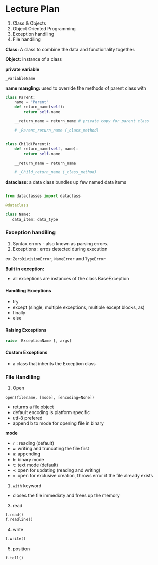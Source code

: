 
# Lecture Plan


1. Class & Objects
2. Object Oriented Programming
3. Exception handiling
4. File handiling



**Class:** A class to combine the data and functionality together.

**Object:** instance of a class

**private variable** 

```
_variableName
```

**name mangling:** used to override the methods of parent class with 

```python
class Parent:
    name = "Parent"
    def return_name(self):
        return self.name 
    
    __return_name = return_name # private copy for parent class

    # _Parent_return_name (_class_method)


class Child(Parent):
    def return_name(self, name):
        return self.name 
    
    __return_name = return_name

    # _Child_return_name (_class_method)
```

**dataclass**:  a data class bundles up few named data items

```python

from dataclasses import dataclass

@dataclass

class Name:
   data_item: data_type

```

### Exception handiling

1. Syntax errors - also known as parsing errors.
2. Exceptions : erros detected during execution

ex: `ZeroDivisionError`, `NameError` and `TypeError`

**Built in exception:** 

- all exceptions are instances of the class BaseException

#### Handiling Exceptions

- try
- except (single, multiple exceptions, multiple except blocks, as)
- finally
- else


#### Raising Exceptions

```python
raise  ExceptionName [, args]
```

#### Custom Exceptions

- a class that inherits the Exception class

### File Handiling


1. Open

```
open(filename, [mode], [encoding=None])
```

- returns a file object
- default encoding is platform specific
- utf-8 prefered
- append b to mode for opening file in binary

**mode**

- `r` : reading (default)
- `w`: writing and truncating the file first
- `a`: appending
- `b`: binary mode
- `t`: text mode (default)
- `+`: open for updating (reading and writing)
- `x` :open for exclusive creation, throws error if the file already exists


1. `with` keyword

- closes the file immediaty and frees up the memory

3. read

```python
f.read()
f.readline()
```

4. write

```python
f.write()
```

5. position

```
f.tell()
```








